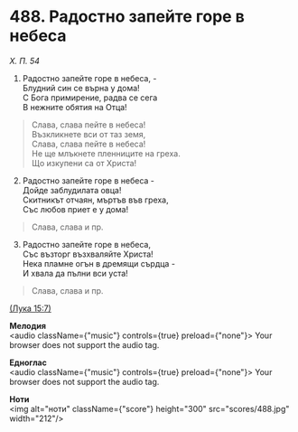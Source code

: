 # 488. Радостно запейте горе в небеса  

*Х. П. 54*  

1. Радостно запейте горе в небеса, -  
Блудний син се върна у дома!  
С Бога примирение, радва се сега  
В нежните обятия на Отца!  

> Слава, слава пейте в небеса!  
> Възкликнете вси от таз земя,  
> Слава, слава пейте в небеса!  
> Не ще млъкнете пленниците на греха.  
> Що изкупени са от Христа!  

2. Радостно запейте горе в небеса -  
Дойде заблудилата овца!  
Скитникът отчаян, мъртъв във греха,  
Със любов приет е у дома!  

> Слава, слава и пр.  

3. Радостно запейте горе в небеса,  
Със възторг възхваляйте Христа!  
Нека пламне огън в дремящи сърдца -  
И хвала да пълни вси уста!  

> Слава, слава и пр.  

[(Лука 15:7)](http://biblia.bg/index.php?k=42&g=15&s=7)  

__Мелодия__  
<audio className={"music"} controls={true} preload={"none"}><source src="mp3/488.mp3" type="audio/mpeg"/>
Your browser does not support the audio tag.
</audio>  

__Едноглас__  
<audio className={"music"} controls={true} preload={"none"}><source src="transp/488.mp3" type="audio/mpeg"/>
Your browser does not support the audio tag.
</audio>  

__Ноти__  
<img alt="ноти" className={"score"} height="300" src="scores/488.jpg" width="212"/>
